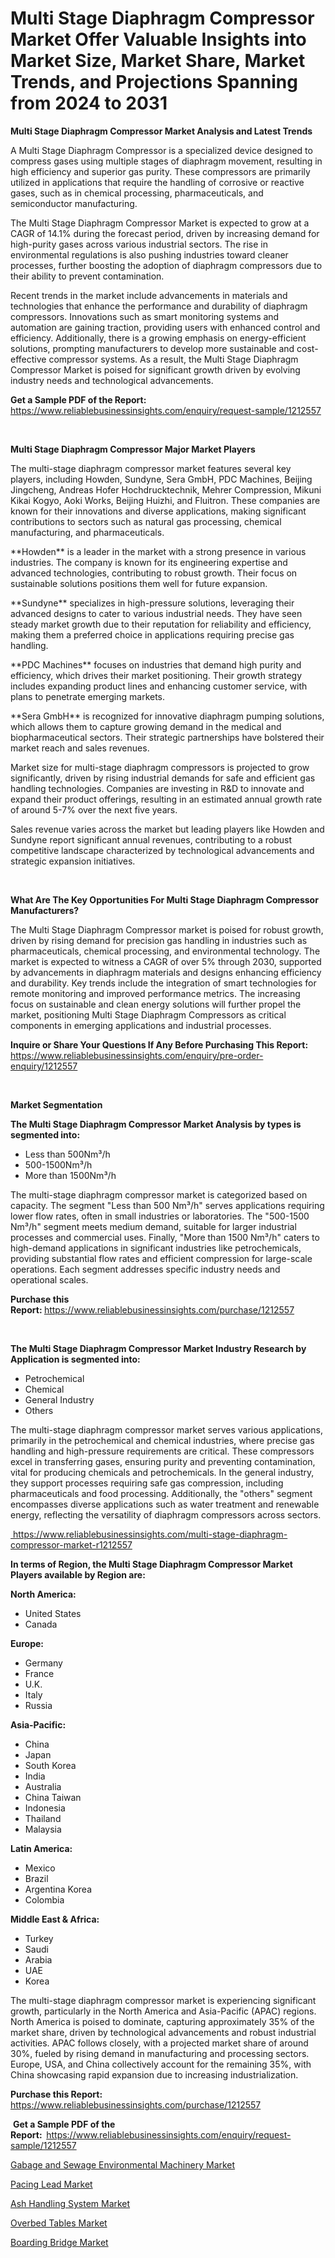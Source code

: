 <p><h1>Multi Stage Diaphragm Compressor Market Offer Valuable Insights into Market Size, Market Share, Market Trends, and Projections Spanning from 2024 to 2031</h1></p><p><strong>Multi Stage Diaphragm Compressor Market Analysis and Latest Trends</strong></p>
<p><p>A Multi Stage Diaphragm Compressor is a specialized device designed to compress gases using multiple stages of diaphragm movement, resulting in high efficiency and superior gas purity. These compressors are primarily utilized in applications that require the handling of corrosive or reactive gases, such as in chemical processing, pharmaceuticals, and semiconductor manufacturing. </p><p>The Multi Stage Diaphragm Compressor Market is expected to grow at a CAGR of 14.1% during the forecast period, driven by increasing demand for high-purity gases across various industrial sectors. The rise in environmental regulations is also pushing industries toward cleaner processes, further boosting the adoption of diaphragm compressors due to their ability to prevent contamination.</p><p>Recent trends in the market include advancements in materials and technologies that enhance the performance and durability of diaphragm compressors. Innovations such as smart monitoring systems and automation are gaining traction, providing users with enhanced control and efficiency. Additionally, there is a growing emphasis on energy-efficient solutions, prompting manufacturers to develop more sustainable and cost-effective compressor systems. As a result, the Multi Stage Diaphragm Compressor Market is poised for significant growth driven by evolving industry needs and technological advancements.</p></p>
<p><strong>Get a Sample PDF of the Report:&nbsp;</strong> <a href="https://www.reliablebusinessinsights.com/enquiry/request-sample/1212557?utm_campaign=1138&utm_medium=2&utm_source=Github&utm_content=ia&utm_term=17122024&utm_id=multi-stage-diaphragm-compressor">https://www.reliablebusinessinsights.com/enquiry/request-sample/1212557</a></p>
<p>&nbsp;</p>
<p><strong>Multi Stage Diaphragm Compressor Major Market Players</strong></p>
<p><p>The multi-stage diaphragm compressor market features several key players, including Howden, Sundyne, Sera GmbH, PDC Machines, Beijing Jingcheng, Andreas Hofer Hochdrucktechnik, Mehrer Compression, Mikuni Kikai Kogyo, Aoki Works, Beijing Huizhi, and Fluitron. These companies are known for their innovations and diverse applications, making significant contributions to sectors such as natural gas processing, chemical manufacturing, and pharmaceuticals.</p><p>**Howden** is a leader in the market with a strong presence in various industries. The company is known for its engineering expertise and advanced technologies, contributing to robust growth. Their focus on sustainable solutions positions them well for future expansion.</p><p>**Sundyne** specializes in high-pressure solutions, leveraging their advanced designs to cater to various industrial needs. They have seen steady market growth due to their reputation for reliability and efficiency, making them a preferred choice in applications requiring precise gas handling.</p><p>**PDC Machines** focuses on industries that demand high purity and efficiency, which drives their market positioning. Their growth strategy includes expanding product lines and enhancing customer service, with plans to penetrate emerging markets.</p><p>**Sera GmbH** is recognized for innovative diaphragm pumping solutions, which allows them to capture growing demand in the medical and biopharmaceutical sectors. Their strategic partnerships have bolstered their market reach and sales revenues.</p><p>Market size for multi-stage diaphragm compressors is projected to grow significantly, driven by rising industrial demands for safe and efficient gas handling technologies. Companies are investing in R&D to innovate and expand their product offerings, resulting in an estimated annual growth rate of around 5-7% over the next five years.</p><p>Sales revenue varies across the market but leading players like Howden and Sundyne report significant annual revenues, contributing to a robust competitive landscape characterized by technological advancements and strategic expansion initiatives.</p></p>
<p>&nbsp;</p>
<p><strong>What Are The Key Opportunities For Multi Stage Diaphragm Compressor Manufacturers?</strong></p>
<p><p>The Multi Stage Diaphragm Compressor market is poised for robust growth, driven by rising demand for precision gas handling in industries such as pharmaceuticals, chemical processing, and environmental technology. The market is expected to witness a CAGR of over 5% through 2030, supported by advancements in diaphragm materials and designs enhancing efficiency and durability. Key trends include the integration of smart technologies for remote monitoring and improved performance metrics. The increasing focus on sustainable and clean energy solutions will further propel the market, positioning Multi Stage Diaphragm Compressors as critical components in emerging applications and industrial processes.</p></p>
<p><strong>Inquire or Share Your Questions If Any Before Purchasing This Report:</strong> <a href="https://www.reliablebusinessinsights.com/enquiry/pre-order-enquiry/1212557?utm_campaign=1138&utm_medium=2&utm_source=Github&utm_content=ia&utm_term=17122024&utm_id=multi-stage-diaphragm-compressor">https://www.reliablebusinessinsights.com/enquiry/pre-order-enquiry/1212557</a></p>
<p>&nbsp;</p>
<p><strong>Market Segmentation</strong></p>
<p><strong>The Multi Stage Diaphragm Compressor Market Analysis by types is segmented into:</strong></p>
<p><ul><li>Less than 500Nm³/h</li><li>500-1500Nm³/h</li><li>More than 1500Nm³/h</li></ul></p>
<p><p>The multi-stage diaphragm compressor market is categorized based on capacity. The segment "Less than 500 Nm³/h" serves applications requiring lower flow rates, often in small industries or laboratories. The "500-1500 Nm³/h" segment meets medium demand, suitable for larger industrial processes and commercial uses. Finally, "More than 1500 Nm³/h" caters to high-demand applications in significant industries like petrochemicals, providing substantial flow rates and efficient compression for large-scale operations. Each segment addresses specific industry needs and operational scales.</p></p>
<p><strong>Purchase this Report:&nbsp;</strong><a href="https://www.reliablebusinessinsights.com/purchase/1212557?utm_campaign=1138&utm_medium=2&utm_source=Github&utm_content=ia&utm_term=17122024&utm_id=multi-stage-diaphragm-compressor">https://www.reliablebusinessinsights.com/purchase/1212557</a></p>
<p>&nbsp;</p>
<p><strong>The Multi Stage Diaphragm Compressor Market Industry Research by Application is segmented into:</strong></p>
<p><ul><li>Petrochemical</li><li>Chemical</li><li>General Industry</li><li>Others</li></ul></p>
<p><p>The multi-stage diaphragm compressor market serves various applications, primarily in the petrochemical and chemical industries, where precise gas handling and high-pressure requirements are critical. These compressors excel in transferring gases, ensuring purity and preventing contamination, vital for producing chemicals and petrochemicals. In the general industry, they support processes requiring safe gas compression, including pharmaceuticals and food processing. Additionally, the "others" segment encompasses diverse applications such as water treatment and renewable energy, reflecting the versatility of diaphragm compressors across sectors.</p></p>
<p><a href="https://www.reliablebusinessinsights.com/multi-stage-diaphragm-compressor-market-r1212557?utm_campaign=1138&utm_medium=2&utm_source=Github&utm_content=ia&utm_term=17122024&utm_id=multi-stage-diaphragm-compressor">&nbsp;https://www.reliablebusinessinsights.com/multi-stage-diaphragm-compressor-market-r1212557</a></p>
<p><strong>In terms of Region, the Multi Stage Diaphragm Compressor Market Players available by Region are:</strong></p>
<p>
    <p> <strong> North America: </strong>
        <ul>
            <li>United States</li>
            <li>Canada</li>
        </ul>
        </p> 
    <p> <strong> Europe: </strong>
        <ul>
            <li>Germany</li>
            <li>France</li>
            <li>U.K.</li>
            <li>Italy</li>
            <li>Russia</li>
        </ul>
        </p> 
    <p> <strong> Asia-Pacific: </strong>
        <ul>
            <li>China</li>
            <li>Japan</li>
            <li>South Korea</li>
            <li>India</li>
            <li>Australia</li>
            <li>China Taiwan</li>
            <li>Indonesia</li>
            <li>Thailand</li>
            <li>Malaysia</li>
        </ul>
        </p> 
    <p> <strong> Latin America: </strong>
        <ul>
            <li>Mexico</li>
            <li>Brazil</li>
            <li>Argentina Korea</li>
            <li>Colombia</li>
        </ul>
        </p> 
    <p> <strong> Middle East & Africa: </strong>
        <ul>
            <li>Turkey</li>
            <li>Saudi</li>
            <li>Arabia</li>
            <li>UAE</li>
            <li>Korea</li>
        </ul>
    </p>
    </p>
<p><p>The multi-stage diaphragm compressor market is experiencing significant growth, particularly in the North America and Asia-Pacific (APAC) regions. North America is poised to dominate, capturing approximately 35% of the market share, driven by technological advancements and robust industrial activities. APAC follows closely, with a projected market share of around 30%, fueled by rising demand in manufacturing and processing sectors. Europe, USA, and China collectively account for the remaining 35%, with China showcasing rapid expansion due to increasing industrialization.</p></p>
<p><strong>Purchase this Report: </strong><a href="https://www.reliablebusinessinsights.com/purchase/1212557?utm_campaign=1138&utm_medium=2&utm_source=Github&utm_content=ia&utm_term=17122024&utm_id=multi-stage-diaphragm-compressor">https://www.reliablebusinessinsights.com/purchase/1212557</a></p>
<p>&nbsp;<strong>Get a Sample PDF of the Report:&nbsp;&nbsp;</strong><a href="https://www.reliablebusinessinsights.com/enquiry/request-sample/1212557?utm_campaign=1138&utm_medium=2&utm_source=Github&utm_content=ia&utm_term=17122024&utm_id=multi-stage-diaphragm-compressor">https://www.reliablebusinessinsights.com/enquiry/request-sample/1212557</a></p>
<p><strong></strong></p>
<p><p><a href="https://github.com/jerhoskinson197676/Market-Research-Report-List-1/blob/main/gabage-and-sewage-environmental-machinery-market.md?utm_campaign=1138&utm_medium=2&utm_source=Github&utm_content=ia&utm_term=17122024&utm_id=multi-stage-diaphragm-compressor">Gabage and Sewage Environmental Machinery Market</a></p><p><a href="https://www.linkedin.com/pulse/pacing-lead-industry-market-analysis-evaluating-size-cagr-146-from-q1yge?utm_campaign=1138&utm_medium=2&utm_source=Github&utm_content=ia&utm_term=17122024&utm_id=multi-stage-diaphragm-compressor">Pacing Lead Market</a></p><p><a href="https://www.linkedin.com/pulse/detailed-report-ash-handling-system-market-value-segments-tqj9e?utm_campaign=1138&utm_medium=2&utm_source=Github&utm_content=ia&utm_term=17122024&utm_id=multi-stage-diaphragm-compressor">Ash Handling System Market</a></p><p><a href="https://www.linkedin.com/pulse/overbed-tables-market-growth-outlook-2024-2031-sales-revenue-zzere?utm_campaign=1138&utm_medium=2&utm_source=Github&utm_content=ia&utm_term=17122024&utm_id=multi-stage-diaphragm-compressor">Overbed Tables Market</a></p><p><a href="https://www.linkedin.com/pulse/boarding-bridge-market-report-driving-growth-industry-analysis-qc0he?utm_campaign=1138&utm_medium=2&utm_source=Github&utm_content=ia&utm_term=17122024&utm_id=multi-stage-diaphragm-compressor">Boarding Bridge Market</a></p></p>